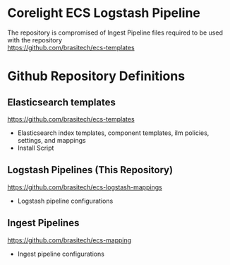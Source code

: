 # Corelight ECS Logstash Pipeline
The repository is compromised of Ingest Pipeline files required to be used with the repository  
https://github.com/brasitech/ecs-templates


# Github Repository Definitions

## Elasticsearch templates
https://github.com/brasitech/ecs-templates
- Elasticsearch index templates, component templates, ilm policies, settings, and mappings
- Install Script

## Logstash Pipelines (This Repository)
https://github.com/brasitech/ecs-logstash-mappings
- Logstash pipeline configurations

## Ingest Pipelines
https://github.com/brasitech/ecs-mapping
- Ingest pipeline configurations

